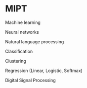 # MIPT

Machine learning

Neural networks

Natural language processing

Classification

Clustering

Regression (Linear, Logistic, Softmax)

Digital Signal Processing 
